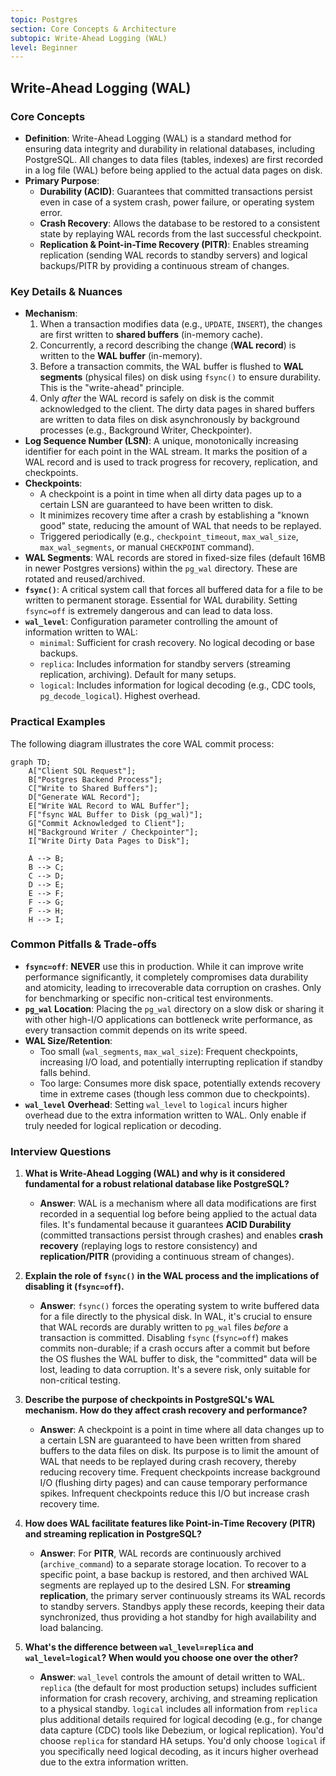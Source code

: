 ```yaml
---
topic: Postgres
section: Core Concepts & Architecture
subtopic: Write-Ahead Logging (WAL)
level: Beginner
---
```


## Write-Ahead Logging (WAL)
### Core Concepts
*   **Definition**: Write-Ahead Logging (WAL) is a standard method for ensuring data integrity and durability in relational databases, including PostgreSQL. All changes to data files (tables, indexes) are first recorded in a log file (WAL) before being applied to the actual data pages on disk.
*   **Primary Purpose**:
    *   **Durability (ACID)**: Guarantees that committed transactions persist even in case of a system crash, power failure, or operating system error.
    *   **Crash Recovery**: Allows the database to be restored to a consistent state by replaying WAL records from the last successful checkpoint.
    *   **Replication & Point-in-Time Recovery (PITR)**: Enables streaming replication (sending WAL records to standby servers) and logical backups/PITR by providing a continuous stream of changes.

### Key Details & Nuances
*   **Mechanism**:
    1.  When a transaction modifies data (e.g., `UPDATE`, `INSERT`), the changes are first written to **shared buffers** (in-memory cache).
    2.  Concurrently, a record describing the change (**WAL record**) is written to the **WAL buffer** (in-memory).
    3.  Before a transaction commits, the WAL buffer is flushed to **WAL segments** (physical files) on disk using `fsync()` to ensure durability. This is the "write-ahead" principle.
    4.  Only *after* the WAL record is safely on disk is the commit acknowledged to the client. The dirty data pages in shared buffers are written to data files on disk asynchronously by background processes (e.g., Background Writer, Checkpointer).
*   **Log Sequence Number (LSN)**: A unique, monotonically increasing identifier for each point in the WAL stream. It marks the position of a WAL record and is used to track progress for recovery, replication, and checkpoints.
*   **Checkpoints**:
    *   A checkpoint is a point in time when all dirty data pages up to a certain LSN are guaranteed to have been written to disk.
    *   It minimizes recovery time after a crash by establishing a "known good" state, reducing the amount of WAL that needs to be replayed.
    *   Triggered periodically (e.g., `checkpoint_timeout`, `max_wal_size`, `max_wal_segments`, or manual `CHECKPOINT` command).
*   **WAL Segments**: WAL records are stored in fixed-size files (default 16MB in newer Postgres versions) within the `pg_wal` directory. These are rotated and reused/archived.
*   **`fsync()`**: A critical system call that forces all buffered data for a file to be written to permanent storage. Essential for WAL durability. Setting `fsync=off` is extremely dangerous and can lead to data loss.
*   **`wal_level`**: Configuration parameter controlling the amount of information written to WAL:
    *   `minimal`: Sufficient for crash recovery. No logical decoding or base backups.
    *   `replica`: Includes information for standby servers (streaming replication, archiving). Default for many setups.
    *   `logical`: Includes information for logical decoding (e.g., CDC tools, `pg_decode_logical`). Highest overhead.

### Practical Examples

The following diagram illustrates the core WAL commit process:

```mermaid
graph TD;
    A["Client SQL Request"];
    B["Postgres Backend Process"];
    C["Write to Shared Buffers"];
    D["Generate WAL Record"];
    E["Write WAL Record to WAL Buffer"];
    F["fsync WAL Buffer to Disk (pg_wal)"];
    G["Commit Acknowledged to Client"];
    H["Background Writer / Checkpointer"];
    I["Write Dirty Data Pages to Disk"];

    A --> B;
    B --> C;
    C --> D;
    D --> E;
    E --> F;
    F --> G;
    F --> H;
    H --> I;
```

### Common Pitfalls & Trade-offs
*   **`fsync=off`**: **NEVER** use this in production. While it can improve write performance significantly, it completely compromises data durability and atomicity, leading to irrecoverable data corruption on crashes. Only for benchmarking or specific non-critical test environments.
*   **`pg_wal` Location**: Placing the `pg_wal` directory on a slow disk or sharing it with other high-I/O applications can bottleneck write performance, as every transaction commit depends on its write speed.
*   **WAL Size/Retention**:
    *   Too small (`wal_segments`, `max_wal_size`): Frequent checkpoints, increasing I/O load, and potentially interrupting replication if standby falls behind.
    *   Too large: Consumes more disk space, potentially extends recovery time in extreme cases (though less common due to checkpoints).
*   **`wal_level` Overhead**: Setting `wal_level` to `logical` incurs higher overhead due to the extra information written to WAL. Only enable if truly needed for logical replication or decoding.

### Interview Questions
1.  **What is Write-Ahead Logging (WAL) and why is it considered fundamental for a robust relational database like PostgreSQL?**
    *   **Answer**: WAL is a mechanism where all data modifications are first recorded in a sequential log before being applied to the actual data files. It's fundamental because it guarantees **ACID Durability** (committed transactions persist through crashes) and enables **crash recovery** (replaying logs to restore consistency) and **replication/PITR** (providing a continuous stream of changes).

2.  **Explain the role of `fsync()` in the WAL process and the implications of disabling it (`fsync=off`).**
    *   **Answer**: `fsync()` forces the operating system to write buffered data for a file directly to the physical disk. In WAL, it's crucial to ensure that WAL records are durably written to `pg_wal` files *before* a transaction is committed. Disabling `fsync` (`fsync=off`) makes commits non-durable; if a crash occurs after a commit but before the OS flushes the WAL buffer to disk, the "committed" data will be lost, leading to data corruption. It's a severe risk, only suitable for non-critical testing.

3.  **Describe the purpose of checkpoints in PostgreSQL's WAL mechanism. How do they affect crash recovery and performance?**
    *   **Answer**: A checkpoint is a point in time where all data changes up to a certain LSN are guaranteed to have been written from shared buffers to the data files on disk. Its purpose is to limit the amount of WAL that needs to be replayed during crash recovery, thereby reducing recovery time. Frequent checkpoints increase background I/O (flushing dirty pages) and can cause temporary performance spikes. Infrequent checkpoints reduce this I/O but increase crash recovery time.

4.  **How does WAL facilitate features like Point-in-Time Recovery (PITR) and streaming replication in PostgreSQL?**
    *   **Answer**: For **PITR**, WAL records are continuously archived (`archive_command`) to a separate storage location. To recover to a specific point, a base backup is restored, and then archived WAL segments are replayed up to the desired LSN. For **streaming replication**, the primary server continuously streams its WAL records to standby servers. Standbys apply these records, keeping their data synchronized, thus providing a hot standby for high availability and load balancing.

5.  **What's the difference between `wal_level=replica` and `wal_level=logical`? When would you choose one over the other?**
    *   **Answer**: `wal_level` controls the amount of detail written to WAL. `replica` (the default for most production setups) includes sufficient information for crash recovery, archiving, and streaming replication to a physical standby. `logical` includes all information from `replica` plus additional details required for logical decoding (e.g., for change data capture (CDC) tools like Debezium, or logical replication). You'd choose `replica` for standard HA setups. You'd only choose `logical` if you specifically need logical decoding, as it incurs higher overhead due to the extra information written.